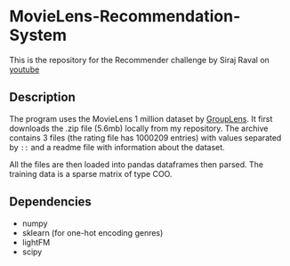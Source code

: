 # MovieLens-Recommendation-System

This is the repository for the Recommender challenge by Siraj Raval on [youtube](https://www.youtube.com/watch?v=SSu00IRRraY&list=PL2-dafEMk2A6QKz1mrk1uIGfHkC1zZ6UU&index=4)

## Description
The program uses the MovieLens 1 million dataset by [GroupLens](https://grouplens.org/). It first downloads the .zip file (5.6mb) locally from my repository. The archive contains 3 files (the rating file has 1000209 entries) with values separated by `::` and a readme file with information about the dataset.

All the files are then loaded into pandas dataframes then parsed. The training data is a sparse matrix of type COO.

## Dependencies
- numpy
- sklearn (for one-hot encoding genres)
- lightFM
- scipy
